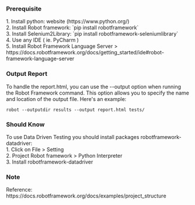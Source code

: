 <h3>Prerequisite</h3>
   1. Install python: website (https://www.python.org/) <br>
   2. Install Robot framework: `pip install robotframework` <br>
   3. Install Selenium2Library: `pip install robotframework-seleniumlibrary` <br>
   4. Use any IDE ( ie. PyCharm ) <br>
   5. Install Robot Framework Language Server
    > https://docs.robotframework.org/docs/getting_started/ide#robot-framework-language-server

<h3> Output Report  </h3>
To handle the report.html, you can use the --output option when running the Robot Framework command. This option allows you to specify the name and location of the output file. Here's an example:

`robot --outputdir results --output report.html tests/`

<h3>Should Know</h3>
To use Data Driven Testing you should install packages robotframework-datadriver: <br>
   1. Click on File > Setting <br>
   2. Project Robot framework > Python Interpreter <br>
   3. Install robotframework-datadriver

<h3>Note</h3>
Reference: https://docs.robotframework.org/docs/examples/project_structure
